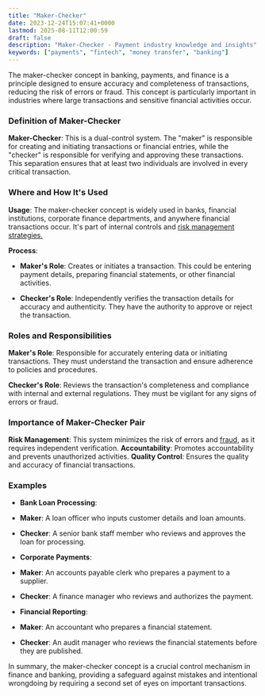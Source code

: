 ```yaml
---
title: "Maker-Checker"
date: 2023-12-24T15:07:41+0000
lastmod: 2025-08-11T12:00:59
draft: false
description: "Maker-Checker - Payment industry knowledge and insights"
keywords: ["payments", "fintech", "money transfer", "banking"]
---
```


The maker-checker concept in banking, payments, and finance is a principle designed to ensure accuracy and completeness of transactions, reducing the risk of errors or fraud. This concept is particularly important in industries where large transactions and sensitive financial activities occur.

### Definition of Maker-Checker

**Maker-Checker**: This is a dual-control system. The "maker" is responsible for creating and initiating transactions or financial entries, while the "checker" is responsible for verifying and approving these transactions. This separation ensures that at least two individuals are involved in every critical transaction.

### Where and How It's Used

**Usage**: The maker-checker concept is widely used in banks, financial institutions, corporate finance departments, and anywhere financial transactions occur. It's part of internal controls and [risk management strategies.](https://faisalkhanllc.xyz/resources/payments-wiki/r/risk-reduction/)

**Process**:

- **Maker's Role**: Creates or initiates a transaction. This could be entering payment details, preparing financial statements, or other financial activities.

- **Checker's Role**: Independently verifies the transaction details for accuracy and authenticity. They have the authority to approve or reject the transaction.

### Roles and Responsibilities

**Maker's Role**: Responsible for accurately entering data or initiating transactions. They must understand the transaction and ensure adherence to policies and procedures.

**Checker's Role**: Reviews the transaction's completeness and compliance with internal and external regulations. They must be vigilant for any signs of errors or fraud.

### Importance of Maker-Checker Pair

**Risk Management**: This system minimizes the risk of errors and [fraud](https://faisalkhanllc.xyz/resources/payments-wiki/f/fraud/), as it requires independent verification.
**Accountability**: Promotes accountability and prevents unauthorized activities.
**Quality Control**: Ensures the quality and accuracy of financial transactions.

### Examples

- **Bank Loan Processing**:

- **Maker**: A loan officer who inputs customer details and loan amounts.

- **Checker**: A senior bank staff member who reviews and approves the loan for processing.

- **Corporate Payments**:

- **Maker**: An accounts payable clerk who prepares a payment to a supplier.

- **Checker**: A finance manager who reviews and authorizes the payment.

- **Financial Reporting**:

- **Maker**: An accountant who prepares a financial statement.

- **Checker**: An audit manager who reviews the financial statements before they are published.

In summary, the maker-checker concept is a crucial control mechanism in finance and banking, providing a safeguard against mistakes and intentional wrongdoing by requiring a second set of eyes on important transactions.